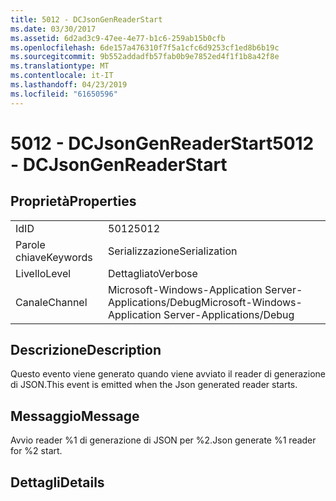 ```yaml
---
title: 5012 - DCJsonGenReaderStart
ms.date: 03/30/2017
ms.assetid: 6d2ad3c9-47ee-4e77-b1c6-259ab15b0cfb
ms.openlocfilehash: 6de157a476310f7f5a1cfc6d9253cf1ed8b6b19c
ms.sourcegitcommit: 9b552addadfb57fab0b9e7852ed4f1f1b8a42f8e
ms.translationtype: MT
ms.contentlocale: it-IT
ms.lasthandoff: 04/23/2019
ms.locfileid: "61650596"
---
```

# <a name="5012---dcjsongenreaderstart"></a><span data-ttu-id="66360-102">5012 - DCJsonGenReaderStart</span><span class="sxs-lookup"><span data-stu-id="66360-102">5012 - DCJsonGenReaderStart</span></span>
## <a name="properties"></a><span data-ttu-id="66360-103">Proprietà</span><span class="sxs-lookup"><span data-stu-id="66360-103">Properties</span></span>  
  
|||  
|-|-|  
|<span data-ttu-id="66360-104">Id</span><span class="sxs-lookup"><span data-stu-id="66360-104">ID</span></span>|<span data-ttu-id="66360-105">5012</span><span class="sxs-lookup"><span data-stu-id="66360-105">5012</span></span>|  
|<span data-ttu-id="66360-106">Parole chiave</span><span class="sxs-lookup"><span data-stu-id="66360-106">Keywords</span></span>|<span data-ttu-id="66360-107">Serializzazione</span><span class="sxs-lookup"><span data-stu-id="66360-107">Serialization</span></span>|  
|<span data-ttu-id="66360-108">Livello</span><span class="sxs-lookup"><span data-stu-id="66360-108">Level</span></span>|<span data-ttu-id="66360-109">Dettagliato</span><span class="sxs-lookup"><span data-stu-id="66360-109">Verbose</span></span>|  
|<span data-ttu-id="66360-110">Canale</span><span class="sxs-lookup"><span data-stu-id="66360-110">Channel</span></span>|<span data-ttu-id="66360-111">Microsoft-Windows-Application Server-Applications/Debug</span><span class="sxs-lookup"><span data-stu-id="66360-111">Microsoft-Windows-Application Server-Applications/Debug</span></span>|  
  
## <a name="description"></a><span data-ttu-id="66360-112">Descrizione</span><span class="sxs-lookup"><span data-stu-id="66360-112">Description</span></span>  
 <span data-ttu-id="66360-113">Questo evento viene generato quando viene avviato il reader di generazione di JSON.</span><span class="sxs-lookup"><span data-stu-id="66360-113">This event is emitted when the Json generated reader starts.</span></span>  
  
## <a name="message"></a><span data-ttu-id="66360-114">Messaggio</span><span class="sxs-lookup"><span data-stu-id="66360-114">Message</span></span>  
 <span data-ttu-id="66360-115">Avvio reader %1 di generazione di JSON per %2.</span><span class="sxs-lookup"><span data-stu-id="66360-115">Json generate %1 reader for %2 start.</span></span>  
  
## <a name="details"></a><span data-ttu-id="66360-116">Dettagli</span><span class="sxs-lookup"><span data-stu-id="66360-116">Details</span></span>
